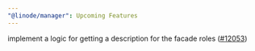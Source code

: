```yaml
---
"@linode/manager": Upcoming Features
---
```


implement a logic for getting a description for the facade roles ([#12053](https://github.com/linode/manager/pull/12053))
